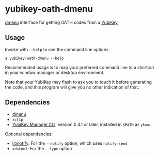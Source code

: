 yubikey-oath-dmenu
===

[dmenu][] interface for getting OATH codes from a [YubiKey][]


Usage
---

Invoke with `--help` to see the command line options.

    $ yubikey-oath-dmenu --help

Recommended usage is to map your preferred command line to a shortcut in your
window manager or desktop environment.

Note that your YubiKey may flash to ask you to touch it before generating the
code, and this program will give you no other indication of that.


Dependencies
---

- [dmenu][]
- `xclip`
- [YubiKey Manager CLI][ykman], version 0.4.1 or later, installed in `$PATH` as
  `ykman`

Optional dependencies:

- [libnotify][]: For the `--notify` option, which uses `notify-send`
- `xdotool`: For the `--type` option


[dmenu]: https://tools.suckless.org/dmenu/
[libnotify]: https://developer.gnome.org/libnotify/
[ykman]: https://github.com/Yubico/yubikey-manager
[YubiKey]: https://www.yubico.com/products/yubikey-hardware/
